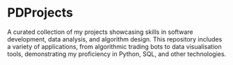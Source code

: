 # PDProjects
A curated collection of my projects showcasing skills in software development, data analysis, and algorithm design. This repository includes a variety of applications, from algorithmic trading bots to data visualisation tools, demonstrating my proficiency in Python, SQL, and other technologies.
